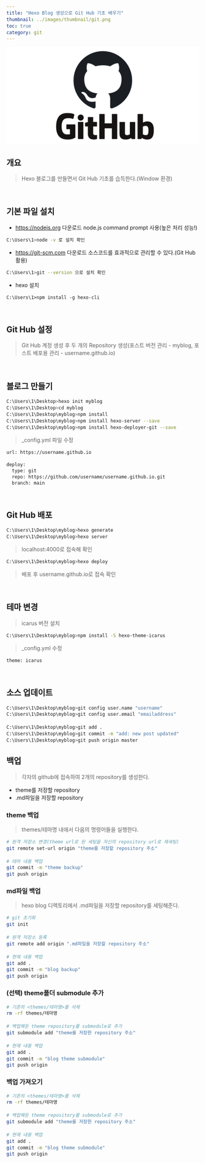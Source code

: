 ```yaml
---
title: "Hexo Blog 생성으로 Git Hub 기초 배우기"
thumbnail: ../images/thumbnail/git.png
toc: true
category: git
---
```

![](../images/thumbnail/git.png)

## 개요  
>Hexo 블로그를 만들면서 Git Hub 기초를 습득한다.(Window 환경)  

</br>

## 기본 파일 설치
* <https://nodejs.org> 다운로드 
    node.js command prompt 사용(높은 처리 성능!)
```bash
C:\Users\1>node -v 로 설치 확인
```

* <https://git-scm.com> 다운로드
    소스코드를 효과적으로 관리할 수 있다.(Git Hub 활용)
```bash
C:\Users\1>git --version 으로 설치 확인
```
* hexo 설치
```
C:\Users\1>npm install -g hexo-cli
```

</br>

## Git Hub 설정

>Git Hub 계정 생성 후 두 개의 Repository 생성(포스트 버전 관리 - myblog, 포스트 배포용 관리 - username.github.io)

</br>

## 블로그 만들기
```bash
C:\Users\1\Desktop>hexo init myblog
C:\Users\1\Desktop>cd myblog
C:\Users\1\Desktop\myblog>npm install
C:\Users\1\Desktop\myblog>npm install hexo-server --save
C:\Users\1\Desktop\myblog>npm install hexo-deployer-git --save
```
>_config.yml 파일 수정

```
url: https://username.github.io

deploy:
  type: git
  repo: https://github.com/username/username.github.io.git
  branch: main
```

</br>

## Git Hub 배포
```bash
C:\Users\1\Desktop\myblog>hexo generate
C:\Users\1\Desktop\myblog>hexo server
```
> localhost:4000로 접속해 확인 
```bash
C:\Users\1\Desktop\myblog>hexo deploy
```
>배포 후 username.github.io로 접속 확인

</br>

## 테마 변경

>icarus 버전 설치
```bash
C:\Users\1\Desktop\myblog>npm install -S hexo-theme-icarus
```
>_config.yml 수정
```
theme: icarus
```

</br>

## 소스 업데이트
```bash
C:\Users\1\Desktop\myblog>git config user.name "username"
C:\Users\1\Desktop\myblog>git config user.email "emailaddress"

C:\Users\1\Desktop\myblog>git add .
C:\Users\1\Desktop\myblog>git commit -m "add: new post updated"
C:\Users\1\Desktop\myblog>git push origin master
```

## 백업
>각자의 github에 접속하여 2개의 repository를 생성한다.

- theme를 저장할 repository
- .md파일을 저장할 repository


### theme 백업
>themes/테마명 내에서 다음의 명령어들을 실행한다.
```bash
# 원격 저장소 변경(theme url로 된 세팅을 자신의 repository url로 재세팅)
git remote set-url origin "theme를 저장할 repository 주소"

# 테마 내용 백업
git commit -m "theme backup"
git push origin
```
### md파일 백업
>hexo blog 디렉토리에서 .md파일을 저장할 repository를 세팅해준다.
```bash
# git 초기화
git init

# 원격 저장소 등록
git remote add origin ".md파일을 저장할 repository 주소"

# 현재 내용 백업
git add .
git commit -m "blog backup"
git push origin
```
### (선택) theme폴더 submodule 추가
```bash
# 기존의 <themes/테마명>를 삭제
rm -rf themes/테마명

# 백업해둔 theme repository를 submodule로 추가
git submodule add "theme를 저장한 repository 주소"

# 현재 내용 백업
git add .
git commit -m "blog theme submodule"
git push origin
```

### 백업 가져오기
```bash
# 기존의 <themes/테마명>를 삭제
rm -rf themes/테마명

# 백업해둔 theme repository를 submodule로 추가
git submodule add "theme를 저장한 repository 주소"

# 현재 내용 백업
git add .
git commit -m "blog theme submodule"
git push origin
```
